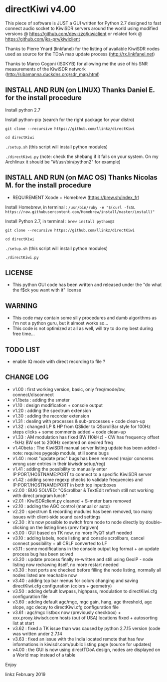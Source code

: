 # directKiwi v4.00

This piece of software is JUST a GUI written for Python 2.7 designed to fast connect audio socket to KiwiSDR servers around the world using modified versions @ https://github.com/dev-zzo/kiwiclient or related fork @ https://github.com/jks-prv/kiwiclient

Thanks to Pierre Ynard (linkfanel) for the listing of available KiwiSDR nodes used as source for the TDoA map update process (http://rx.linkfanel.net)

Thanks to Marco Cogoni (IS0KYB) for allowing me the use of his SNR measurements of the KiwiSDR network (http://sibamanna.duckdns.org/sdr_map.html)

## INSTALL AND RUN (on LINUX) Thanks Daniel E. for the install procedure

Install python 2.7

Install python-pip (search for the right package for your distro)

`git clone --recursive https://github.com/llinkz/directKiwi`

`cd directKiwi`

`./setup.sh` (this script will install python modules)

`./directKiwi.py` (note: check the shebang if it fails on your system. On my Archlinux it should be "#!/usr/bin/python2" for example)


## INSTALL AND RUN (on MAC OS) Thanks Nicolas M. for the install procedure

* REQUIREMENT 	Xcode + Homebrew (https://brew.sh/index_fr)

Install Homebrew, in terminal : `/usr/bin/ruby -e "$(curl -fsSL https://raw.githubusercontent.com/Homebrew/install/master/install)"`

Install Python 2.7, in terminal : `brew install python@2`

`git clone --recursive https://github.com/llinkz/directKiwi`

`cd directKiwi`

`./setup.sh`  (this script will install python modules)

`./directKiwi.py`


## LICENSE
* This python GUI code has been written and released under the "do what the f$ck you want with it" license


## WARNING
* This code may contain some silly procedures and dumb algorithms as I'm not a python guru, but it almost works so...
* This code is not optimized at all as well, will try to do my best during free time...

## TODO LIST
* enable IQ mode with direct recording to file ?

## CHANGE LOG 
* v1.00 : first working version, basic, only freq/mode/bw, connect/disconnect
* v1.1beta : adding the smeter
* v1.10 : design modification + console output
* v1.20 : adding the spectrum extension
* v1.30 : adding the recorder extension
* v1.31 : dealing with processes & sub-processes + code clean-up
* v1.32 : changed LP & HP from QSlider to QScrollBar style for 100Hz steps clicks + some comments added + code clean-up
* v1.33 : AM modulation has fixed BW (10kHz) - CW has frequency offset -1kHz BW set to 200Hz centered on desired freq
* v1.40beta : The KiwiSDR manual server listing update has been added - note: requires pygeoip module, still some bugs
* v1.40 : most "update proc" bugs has been removed (major concerns wrong user entries in their kiwisdr setup/reg)
* v1.41 : adding the possibility to manually enter IP:PORT/HOSTNAME:PORT to connect to a specific KiwiSDR server
* v1.42 : adding some regexp checks to validate frequencies and IP:PORT/HOSTNAME:PORT in both top inputboxes
* v2.00 : BUG SOLVED: "QScrollbar & TextEdit refresh still not working with direct program lunch"
* v2.01 : KiwiSDRclient.py cleaned + S-meter bars removed
* v2.10 : adding the AGC control (manual or auto)
* v2.20 : spectrum & recording modules has been removed, too many issues with client-side sound card settings
* v2.30 : it's now possible to switch from node to node directly by double-clicking on the listing lines (prev forgiven)
* v3.00 : GUI based on TK now, no more PyQT stuff needed
* v3.10 : adding labels, node listing and console scrollbars, cancel connect possibility + all CRLF converted to LF
* v3.11 : some modifications in the console output log format + an update process bug has been solved
* v3.20 : update process finally re-written and still using GeoIP - node listing now redrawing itself, no more restart needed
* v3.30 : host ports are checked before filling the node listing, normally all nodes listed are reachable now
* v3.40 : adding top bar menus for colors changing and saving directKiwi.cfg configuration (colors + geometry)
* v3.50 : adding default lowpass, highpass, modulation to directKiwi.cfg configuration file
* v3.60 : adding default agc/mgc, mgc gain, hang, agc threshold, agc slope, agc decay to directKiwi.cfg configuration file
* v3.61 : agc/mgc listbox now (previously checkbox) + xxx.proxy.kiwisdr.com hosts (out of USA) locations fixed + autosorting list  at start
* v3.62 : fixed a TK issue than was caused by python 2.7.15 version (code was written under 2.7.14
* v3.63 : fixed an issue with the India located remote that has few informations in kiwisdr.com/public listing page (source for updates)
* v4.00 : the GUI is now using directTDoA design, nodes are displayed on a World map instead of a table



Enjoy

linkz
February 2019

